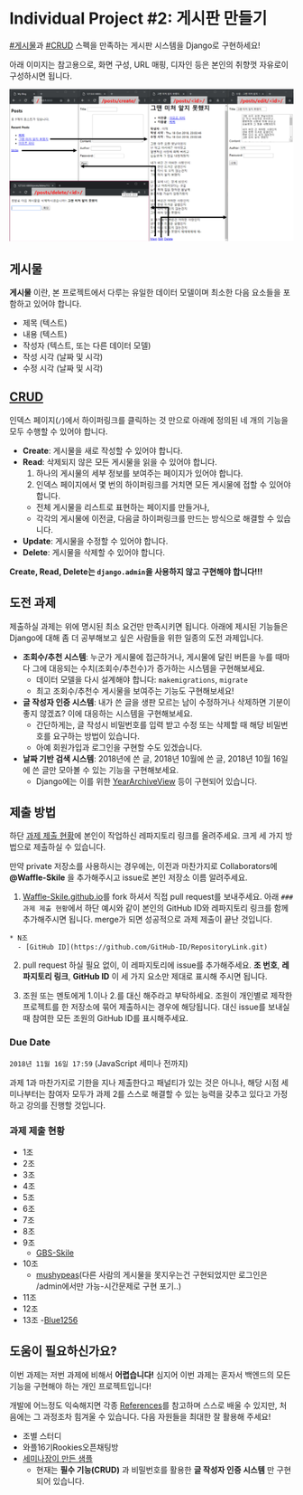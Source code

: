 # Individual Project #2: 게시판 만들기

[#게시물](#게시물)과 [#CRUD](#crud) 스펙을 만족하는
게시판 시스템을 Django로 구현하세요!

아래 이미지는 참고용으로, 화면 구성, URL 매핑,
디자인 등은 본인의 취향껏 자유로이 구성하시면 됩니다.

![샘플](pics/1.png?raw=true)

## 게시물
**게시물** 이란, 본 프로젝트에서 다루는 유일한 데이터 모델이며
최소한 다음 요소들을 포함하고 있어야 합니다.

* 제목 (텍스트)
* 내용 (텍스트)
* 작성자 (텍스트, 또는 다른 데이터 모델)
* 작성 시각 (날짜 및 시각)
* 수정 시각 (날짜 및 시각)

## [CRUD](https://ko.wikipedia.org/wiki/CRUD)

인덱스 페이지(`/`)에서 하이퍼링크를 클릭하는 것 만으로
아래에 정의된 네 개의 기능을 모두 수행할 수 있어야 합니다.

* **Create**: 게시물을 새로 작성할 수 있어야 합니다.
* **Read**: 삭제되지 않은 모든 게시물을 읽을 수 있어야 합니다.
  1. 하나의 게시물의 세부 정보를 보여주는 페이지가 있어야 합니다.
  1. 인덱스 페이지에서 몇 번의 하이퍼링크를 거치면 모든 게시물에 접할 수 있어야 합니다.
    - 전체 게시물을 리스트로 표현하는 페이지를 만들거나,
    - 각각의 게시물에 이전글, 다음글 하이퍼링크를 만드는 방식으로 해결할 수 있습니다.
* **Update**: 게시물을 수정할 수 있어야 합니다.
* **Delete**: 게시물을 삭제할 수 있어야 합니다.

**Create, Read, Delete는 `django.admin`을 사용하지 않고 구현해야 합니다!!!**

## 도전 과제

제출하실 과제는 위에 명시된 최소 요건만 만족시키면 됩니다.
아래에 제시된 기능들은 Django에 대해 좀 더 공부해보고 싶은
사람들을 위한 일종의 도전 과제입니다.

* **조회수/추천 시스템**: 누군가 게시물에 접근하거나, 게시물에 달린 버튼을 누를 때마다 그에 대응되는 수치(조회수/추천수)가 증가하는 시스템을 구현해보세요.
  - 데이터 모델을 다시 설계해야 합니다: `makemigrations`, `migrate`
  - 최고 조회수/추천수 게시물을 보여주는 기능도 구현해보세요!
* **글 작성자 인증 시스템**:
내가 쓴 글을 생판 모르는 남이 수정하거나 삭제하면
기분이 좋지 않겠죠? 이에 대응하는 시스템을 구현해보세요.
  - 간단하게는, 글 작성시 비밀번호를 입력 받고 수정 또는 삭제할 때 해당 비밀번호를 요구하는 방법이 있습니다.
  - 아예 회원가입과 로그인을 구현할 수도 있겠습니다.
* **날짜 기반 검색 시스템**: 2018년에 쓴 글, 2018년 10월에 쓴 글, 2018년 10월 16일에 쓴 글만 모아볼 수 있는 기능을 구현해보세요.
  - Django에는 이를 위한 [YearArchiveView](https://docs.djangoproject.com/en/2.1/ref/class-based-views/generic-date-based/#yeararchiveview) 등이 구현되어 있습니다.

## 제출 방법

하단 [과제 제출 현황](#과제-제출-현황)에 본인이 작업하신 레파지토리 링크를 올려주세요.
크게 세 가지 방법으로 제출하실 수 있습니다.

만약 private 저장소를 사용하시는 경우에는, 이전과 마찬가지로
Collaborators에 **@Waffle-Skile** 을 추가해주시고 issue로 본인 저장소 이름 알려주세요.

1. [Waffle-Skile.github.io](https://github.com/Waffle-Skile/Waffle-Skile.github.io)를
fork 하셔서 직접 pull request를 보내주세요. 아래 `### 과제 제출 현황`에서
하단 예시와 같이 본인의 GitHub ID와 레파지토리 링크를 함께 추가해주시면 됩니다.
merge가 되면 성공적으로 과제 제출이 끝난 것입니다.
```
* N조
  - [GitHub ID](https://github.com/GitHub-ID/RepositoryLink.git)
```

2. pull request 하실 필요 없이, 이 레파지토리에 issue를 추가해주세요.
**조 번호**, **레파지토리 링크**, **GitHub ID** 이 세 가지 요소만
제대로 표시해 주시면 됩니다.

3. 조원 또는 멘토에게 1.이나 2.를 대신 해주라고 부탁하세요.
조원이 개인별로 제작한 프로젝트를 한 저장소에 묶어 제출하시는 경우에 해당됩니다.
대신 issue를 보내실 때 참여한 모든 조원의 GitHub ID를 표시해주세요.


### Due Date
`2018년 11월 16일 17:59` (JavaScript 세미나 전까지)

과제 1과 마찬가지로 기한을 지나 제출한다고 패널티가 있는 것은
아니나, 해당 시점 세미나부터는 참여자 모두가 과제 2를
스스로 해결할 수 있는 능력을 갖추고 있다고 가정하고
강의를 진행할 것입니다.

### 과제 제출 현황

* 1조
* 2조
* 3조
* 4조
* 5조
* 6조
* 7조
* 8조
* 9조
  - [GBS-Skile](https://github.com/Waffle-Skile/DjangoSimpleCRUDBoard.git)
* 10조
  - [mushypeas](https://github.com/mushypeas/Django_post.git)(다른 사람의 게시물을 못지우는건 구현되었지만 로그인은 /admin에서만 가능-시간문제로 구현 포기..)
* 11조
* 12조
* 13조
  -[Blue1256](https://github.com/blue1256/djangoAssignment.git)

## 도움이 필요하신가요?

이번 과제는 저번 과제에 비해서 **어렵습니다!**
심지어 이번 과제는 혼자서 백엔드의 모든 기능을 구현해야 하는
개인 프로젝트입니다!

개발에 어느정도 익숙해지면 각종 [References](../../lecture/3/#references)를
참고하며 스스로 배울 수 있지만, 처음에는 그 과정조차
힘겨울 수 있습니다. 다음 자원들을 최대한 잘 활용해 주세요!

* 조별 스터디
* 와플16기Rookies오픈채팅방
* [세미나장이 만든 샘플](https://github.com/Waffle-Skile/DjangoSimpleCRUDBoard.git)
  - 현재는 **필수 기능(CRUD)** 과 비밀번호를 활용한 **글 작성자 인증 시스템** 만 구현되어 있습니다.
